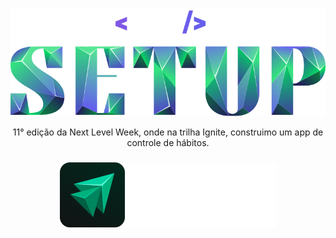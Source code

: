 <p align="center"><img src="./.github/nlw-logo.svg"></p>

<p align="center"> 11° edição da Next Level Week, onde na trilha Ignite, construimo um app de controle de hábitos.</p>

<h3 align="center"><img src="./.github/carlos.svg"></h3>
